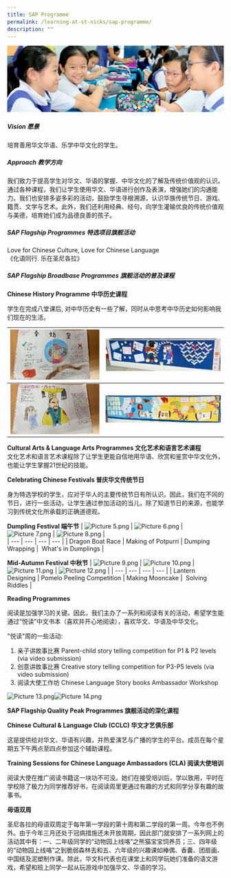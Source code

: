```yaml
---
title: SAP Programme
permalink: /learning-at-st-nicks/sap-programme/
description: ""
---
```

![](/images/01%20Banner%20Photos/learning-at-stnicks.jpg)

##### **Vision 愿景**

培育善用华文华语、乐学中华文化的学生。

##### **Approach 教学方向** 

我们致力于提高学生对华文、华语的掌握、中华文化的了解及传统价值观的认识。通过各种课程，我们让学生使用华文、华语进行创作及表演，增强她们的沟通能力。我们也安排多姿多彩的活动，鼓励学生寻根溯源，认识华族传统节日、游戏、籍贯、文学与艺术。此外，我们还利用经典、经句，向学生灌输优良的传统价值观与美德，培育她们成为品德良善的孩子。

##### **SAP Flagship Programmes 特选项目旗舰活动**  
Love for Chinese Culture, Love for Chinese Language   
《化语同行. 乐在圣尼各拉》

##### **SAP Flagship Broadbase Programmes 旗舰活动的普及课程**

**Chinese History Programme 中华历史课程**

学生在完成八堂课后, 对中华历史有一些了解，同时从中思考中华历史如何影响我们现在的生活。  

| ![](/images/02%20Learning%20@%20St%20Nicks/07%20SAP%20Programme/Picture%201.jpg) |![](/images/02%20Learning%20@%20St%20Nicks/07%20SAP%20Programme/Picture%203.jpg) |
| --- | --- |
| ![](/images/02%20Learning%20@%20St%20Nicks/07%20SAP%20Programme/Picture%202.jpg) | ![](/images/02%20Learning%20@%20St%20Nicks/07%20SAP%20Programme/Picture%204.png) |

**Cultural Arts & Language Arts Programmes 文化艺术和语言艺术课程**<br>
文化艺术和语言艺术课程除了让学生更能自信地用华语、欣赏和鉴赏中华文化外，也能让学生掌握21世纪的技能。

**Celebrating Chinese Festivals 普庆华文传统节日**

身为特选学校的学生，应对于华人的主要传统节日有所认识。因此，我们在不同的节日，进行一些活动，让学生通过参加活动的当儿，除了知道节日的来源，也能学习到传统文化所承载的正确道德观。

**Dumpling Festival 端午节**
| ![Picture 5.png](https://chijstnicholasgirls.moe.edu.sg/qql/slot/u569/Pri%20Learning%20at%20St%20Nicks/SAP/Picture%205.png) | ![Picture 6.png](https://chijstnicholasgirls.moe.edu.sg/qql/slot/u569/Pri%20Learning%20at%20St%20Nicks/SAP/Picture%206.png) | ![Picture 7.png](https://chijstnicholasgirls.moe.edu.sg/qql/slot/u569/Pri%20Learning%20at%20St%20Nicks/SAP/Picture%207.png) | ![Picture 8.png](https://chijstnicholasgirls.moe.edu.sg/qql/slot/u569/Pri%20Learning%20at%20St%20Nicks/SAP/Picture%208.png) |  
| --- | --- | --- | --- |
| Dragon Boat Race | Making of Potpurri | Dumping Wrapping |  What's in Dumplings |

**Mid-Autumn Festival 中秋节**
| ![Picture 9.png](https://chijstnicholasgirls.moe.edu.sg/qql/slot/u569/Pri%20Learning%20at%20St%20Nicks/SAP/Picture%209.png) | ![Picture 10.png](https://chijstnicholasgirls.moe.edu.sg/qql/slot/u569/Pri%20Learning%20at%20St%20Nicks/SAP/Picture%2010.png) | ![Picture 11.png](https://chijstnicholasgirls.moe.edu.sg/qql/slot/u569/Pri%20Learning%20at%20St%20Nicks/SAP/Picture%2011.png) | ![Picture 12.png](https://chijstnicholasgirls.moe.edu.sg/qql/slot/u569/Pri%20Learning%20at%20St%20Nicks/SAP/Picture%2012.png) |
| --- | --- | --- | --- |
| Lantern Designing | Pomelo Peeling Competition | Making Mooncake |  Solving Riddles |

**Reading Programmes**

阅读是加强学习的关键。因此，我们主办了一系列和阅读有关的活动，希望学生能通过“悦读”中文书本（喜欢并开心地阅读），喜欢华文、华语及中华文化。

"悦读"周的一些活动:

1.  亲子讲故事比赛 Parent-child story telling competition for P1 & P2 levels (via video submission)
2.  创意讲故事比赛 Creative story telling competition for P3-P5 levels (via video submission)
3.  阅读大使工作坊 Chinese Language Story books Ambassador Workshop

![Picture 13.png](https://chijstnicholasgirls.moe.edu.sg/qql/slot/u569/Pri%20Learning%20at%20St%20Nicks/SAP/Picture%2013.png)![Picture 14.png](https://chijstnicholasgirls.moe.edu.sg/qql/slot/u569/Pri%20Learning%20at%20St%20Nicks/SAP/Picture%2014.png)  

**SAP Flagship Quality Peak Programmes 旗舰活动的深化课程**

**Chinese Cultural & Language Club (CCLC) 华文才艺俱乐部**

这是提供给对华文、华语有兴趣，并热爱演艺与广播的学生的平台。成员在每个星期五下午两点至四点参加这个辅助课程。

**Training Sessions for Chinese Language Ambassadors (CLA) 阅读大使培训**

阅读大使在推广阅读书籍这一块功不可没。她们在接受培训后，学以致用，平时在学校除了极力为同学推荐好书，在阅读周里更通过有趣的方式和同学分享有趣的故事书。

**母语双周**

圣尼各拉的母语双周定于每年第一学段的第十周和第二学段的第一周。今年也不例外。由于今年三月还处于冠病措施还未开放周期，因此部门就安排了一系列网上的活动其中有：一、二年级同学的“动物园上线咯”之熊猫宝宝饲养员；三、四年级的“动物园上线咯”之到脆弱森林去和五、六年级的兴趣课如棒偶、香囊、团扇画、中国结及泥塑制作课。除此，华文科代表也在课堂上和同学玩她们准备的语文游戏，希望和班上同学一起从玩游戏中加强华文、华语的学习。

